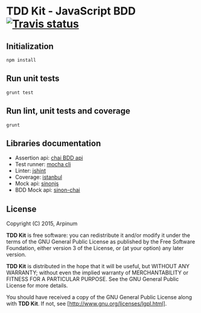 # TDD Kit - JavaScript BDD [![Travis status]](https://travis-ci.org/arpinum/tdd-kit-javascript-bdd)

## Initialization

    npm install

## Run unit tests

    grunt test

## Run lint, unit tests and coverage

    grunt

## Libraries documentation

* Assertion api: [chai BDD api]
* Test runner: [mocha cli]
* Linter: [jshint]
* Coverage: [istanbul]
* Mock api: [sinonjs]
* BDD Mock api: [sinon-chai]

## License

Copyright (C) 2015, Arpinum

**TDD Kit** is free software: you can redistribute it and/or modify it under the terms of the GNU General Public License as published by the Free Software Foundation, either version 3 of the License, or (at your option) any later version.

**TDD Kit** is distributed in the hope that it will be useful, but WITHOUT ANY WARRANTY; without even the implied warranty of MERCHANTABILITY or FITNESS FOR A PARTICULAR PURPOSE.  See the GNU General Public License for more details.

You should have received a copy of the GNU General Public License along with **TDD Kit**.  If not, see [http://www.gnu.org/licenses/lgpl.html].

[http://www.gnu.org/licenses/lgpl.html]: http://www.gnu.org/licenses/lgpl.html    

[chai BDD api]: http://chaijs.com/api/bdd
[mocha cli]: http://mochajs.org/#usage
[jshint]: http://jshint.com/docs
[istanbul]: https://github.com/gotwarlost/istanbul
[sinonjs]: http://sinonjs.org/docs
[sinon-chai]: https://github.com/domenic/sinon-chai
[Travis status]: https://travis-ci.org/arpinum/tdd-kit-javascript-xunit.png?branch=master
